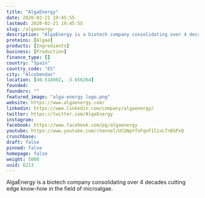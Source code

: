 ```yaml
---
title: "AlgaEnergy"
date: 2020-02-21 19:45:55
lastmod: 2020-02-21 19:45:55
slug: /algaenergy
description: "AlgaEnergy is a biotech company consolidating over 4 decades cutting edge know-how in the field of microalgae."
proteins: [Algae]
products: [Ingredients]
business: [Production]
finance_type: []
country: "Spain"
country_code: "ES"
city: "Alcobendas"
location: [40.514902, -3.656264]
founded: 
founders: ""
featured_image: "alga-energy logo.png"
website: https://www.algaenergy.com/
linkedin: https://www.linkedin.com/company/algaenergy/
twitter: https://twitter.com/AlgaEnergy
instagram: 
facebook: https://www.facebook.com/pg/algaenergy
youtube: https://www.youtube.com/channel/UCGNpYfnFqvF1livLTnBSPxQ
crunchbase: 
draft: false
pinned: false
homepage: false
weight: 5000
uuid: 6213
---
```

AlgaEnergy is a biotech company consolidating over 4 decades cutting edge know-how in the field of microalgae.
